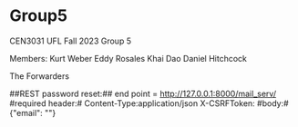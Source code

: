 # Group5
CEN3031 UFL Fall 2023
Group 5

Members:
Kurt Weber
Eddy Rosales
Khai Dao
Daniel Hitchcock

The Forwarders

##REST password reset:##
end point = http://127.0.0.1:8000/mail_serv/
#required header:# 
Content-Type:application/json
X-CSRFToken:<Token Value>
#body:#
{"email": "<email>"}